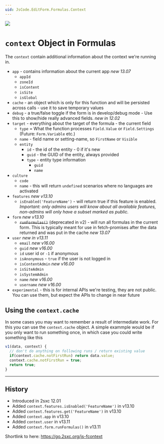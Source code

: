 ```yaml
---
uid: JsCode.EditForm.Formulas.Context
---
```


<img src="~/assets/features/formulas.svg" class="feature">

# `context` Object in Formulas

The `context` contain additional information about the context we're running in.

* `app` - contains information about the current app _new 13.07_
  * `appId`
  * `zoneId`
  * `isContent`
  * `isSite`
  * `isGlobal`
* `cache` - an object which is only for this function and will be persisted across calls - use it to save temporary values
* `debug` - a true/false toggle if the form is in develop/debug mode - Use this to show/hide really advanced fields. _new in 12.02_
* `target` - everything about the target of the formula - the current field
  * `type` = What the function processes `Field.Value` or `Field.Settings` (Future: `Form.Variable` etc.)
  * `name` - field name or setting-name, so `FirstName` or `Visible`
  * `entity`
    * `id` - the id of the entity - 0 if it's new
    * `guid` - the GUID of the entity, always provided
    * `type` - entity type information
      * `guid`
      * `name`
      <!-- 2dm v16 - plan to rework metadata and prefer to not publish this API since it would probably change again -->
    <!-- * `for` - Metadata For information - a target pointer to another thing which this entity describes _new in 15.04_ -->
      <!-- * `targetType` (int) - the type of the target, eg. `CmsItem` = 10, `Entity` = 4, etc. -->
      <!-- * `guid` (string) - the guid of the target as string - if it's using a guid-key, otherwise null -->
      <!-- * `number` (int) - the number of the target, if it's using a number-key, otherwise null -->
      <!-- * `string` (string) the string of the target, if it's using a string-key, otherwise null -->
* `culture`
  * `code`
  * `name` - this will return `undefined` scenarios where no languages are activated
* `features` _new v13.10_
  * `isEnabled('FeatureName')` - will return true if this feature is enabled.  
  _Important: only admins users will know about all available features, non-admins will only have a subset marked as public._  
  <!-- 2022-12-23 removed this again, believe it's never used and adds problems to the edit-ui -->
  <!-- * `get('FeatureName')` - will return the feature object -->
* `form` _new v13.10_
  * ~~`runFormulas()`~~ (deprecated in v2) - will run all formulas in the current form. This is typically meant for use in fetch-promises after the data returned and was put in the cache _new 13.07_
* `user` _new in v13.11_
  * `email` _new v16.00_
  * `guid` _new v16.00_
  * `id` user id or `-1` if anonymous
  * `isAnonymous` - `true` if the user is not logged in
  * `isContentAdmin` _new v16.00_
  * `isSiteAdmin`
  * `isSystemAdmin`
  * `name` _new v16.00_
  * `username` _new v16.00_
* `experimental` - this is for internal APIs we're testing, they are not public. You can use them, but expect the APIs to change in near future

## Using the `context.cache`

In some cases you may want to remember a result of intermediate work. For this you can use the `context.cache` object. A simple exammple would be if you only want to run something once, in which case you could write something like this

```js
v1(data, context) {
  // don't do anything on following runs / return existing value
  if(context.cache.notFirstRun) return data.value;
  context.cache.notFirstRun = true;
  return true;
}
```


---

## History

* Introduced in 2sxc 12.01
* Added `context.features.isEnabled('FeatureName')` in v13.10
* Added `context.features.get('FeatureName')` in v13.10
* Added `context.app` in v13.10
* Added `context.user` in v13.11
* Added `context.form.runFormulas()` in v13.11

Shortlink to here: <https://go.2sxc.org/js-fcontext>
